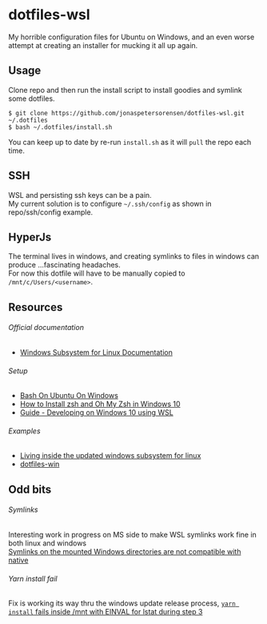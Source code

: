 # dotfiles-wsl
My horrible configuration files for Ubuntu on Windows, and an even worse attempt at creating an installer for mucking it all up again.

## Usage

Clone repo and then run the install script to install goodies and symlink some dotfiles.

```
$ git clone https://github.com/jonaspetersorensen/dotfiles-wsl.git ~/.dotfiles  
$ bash ~/.dotfiles/install.sh
```  
  
You can keep up to date by re-run `install.sh` as it will `pull` the repo each time.  
  
## SSH  

WSL and persisting ssh keys can be a pain.  
My current solution is to configure `~/.ssh/config` as shown in repo/ssh/config example.
  
## HyperJs

The terminal lives in windows, and creating symlinks to files in windows can produce ...fascinating headaches.  
For now this dotfile will have to be manually copied to `/mnt/c/Users/<username>`.

## Resources

###### Official documentation
- [Windows Subsystem for Linux Documentation](https://msdn.microsoft.com/en-us/commandline/wsl/about)

###### Setup
- [Bash On Ubuntu On Windows](https://github.com/abergs/ubuntuonwindows)
- [How to Install zsh and Oh My Zsh in Windows 10](https://www.maketecheasier.com/install-zsh-and-oh-my-zsh-windows10/)
- [Guide - Developing on Windows 10 using WSL](https://discourse.roots.io/t/guide-developing-on-windows-10-using-wsl/9380)

###### Examples
- [Living inside the updated windows subsystem for linux](https://taoofmac.com/space/blog/2017/05/07/1920)
- [dotfiles-win](https://github.com/jieverson/dotfiles-win)

## Odd bits  

###### Symlinks  
Interesting work in progress on MS side to make WSL symlinks work fine in both linux and windows  
[Symlinks on the mounted Windows directories are not compatible with native](https://github.com/Microsoft/WSL/issues/353)

###### Yarn install fail  
Fix is working its way thru the windows update release process,
[`yarn install` fails inside /mnt with EINVAL for lstat during step 3](https://github.com/Microsoft/WSL/issues/2448#issuecomment-342224944)
